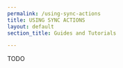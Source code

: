 ```yaml
---
permalink: /using-sync-actions
title: USING SYNC ACTIONS
layout: default
section_title: Guides and Tutorials

---
```


TODO
